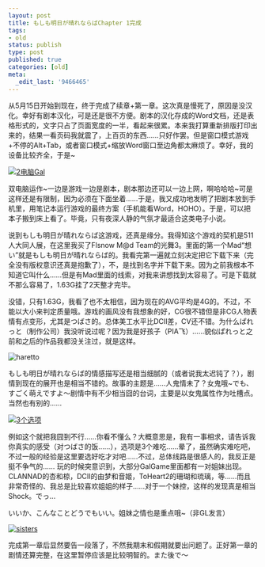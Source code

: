 ```yaml
---
layout: post
title: もしも明日が晴れならばChapter 1完成
tags:
- old
status: publish
type: post
published: true
categories: [old]
meta:
  _edit_last: '9466465'
---
```

<a href="http://hyspace.yo2.cn/wp-content/uploads/230/23043/2008/05/e69caae591bde5908d.jpg" title="3个选项"></a>从5月15日开始到现在，终于完成了续章+第一章。这次真是慢死了，原因是没汉化。幸好有剧本汉化，可是还是很不方便。剧本的汉化存成的Word文档，还是表格形式的，文字只占了页面宽度的一半，看起来很累。本来我打算重新排版打印出来的，结果一看页码我就震了，上百页的东西……只好作罢。但是窗口模式游戏+不停的Alt+Tab，或者窗口模式+缩放Word窗口至边角都太麻烦了。幸好，我的设备比较齐全，于是~

<a href="http://hyspace.yo2.cn/wp-content/uploads/230/23043/2008/05/20080514432.jpg" title="2电脑Gal"><img src="http://hyspace.yo2.cn/wp-content/uploads/230/23043/2008/05/20080514432.thumbnail.jpg" alt="2电脑Gal" /></a>

双电脑运作~一边是游戏一边是剧本，剧本那边还可以一边上网，啊哈哈哈~可是这样还是有限制，因为必须在下面坐着……于是，我又成功地发明了把剧本放到手机里，用笔记本运行游戏的最终方案（手机能看Word，HOHO）。于是，可以把本子搬到床上看了。毕竟，只有夜深人静的气氛才最适合这类电子小说。

说到もしも明日が晴れならば这游戏，还真是缘分。我得知这个游戏的契机是511人大同人展，在这里我买了Flsnow M@d Team的光舞3。里面的第一个Mad“想い”就是もしも明日が晴れならば的。我看完第一遍就立刻决定把它下载下来（完全没有版权意识还真是抱歉了），不，是找到名字并下载下来。因为之前我根本不知道它叫什么……但是有Mad里面的线索，对我来讲想找到太容易了。可是下载就不那么容易了，1.63G挂了2天整才完毕。

没错，只有1.63G，我看了也不太相信，因为现在的AVG平均是4G的。不过，不能以大小来判定质量哦。游戏的画风没有我想象的好，CG很不错但是非CG人物表情有点变形，尤其是つばさ的。总体美工水平比DCII差，CV还不错。为什么ぱれっと（制作公司）我没听说过呢？因为我是好孩子（PIA飞）……貌似ぱれっと之前和之后的作品我都没关注过，就是这样。

<img src="http://hyspace.yo2.cn/wp-content/uploads/230/23043/2008/05/index_logo1.gif" alt="haretto" />

もしも明日が晴れならば的情感描写还是相当细腻的（或者说我太迟钝了？），剧情到现在的展开也是相当不错的。故事的主题是……人鬼情未了？女鬼哦~でも、すごく萌えですよ～剧情中有不少相当囧的台词，主要是以女鬼属性作为吐槽点。当然也有别的……

<a href="http://hyspace.yo2.cn/wp-content/uploads/230/23043/2008/05/e69caae591bde5908d.jpg" title="3个选项"><img src="http://hyspace.yo2.cn/wp-content/uploads/230/23043/2008/05/e69caae591bde5908d.thumbnail.jpg" alt="3个选项" /></a>

例如这个就把我囧到不行……你看不懂么？大概意思是，我有一事相求，请告诉我你真实的感受（对つばさ的饭……），选项是3个难吃……晕了，虽然确实难吃吧，不过一般的经验是这里要选好吃才对吧……不过，总体线路是很感人的，我反正是挺不争气的……
玩的时候突意识到，大部分GalGame里面都有一对姐妹出现。CLANNAD的杏和椋，DCII的由梦和音姬，ToHeart2的珊瑚和琉璃，等……而且非常奇怪的、我总是比较喜欢姐姐的样子……对于一个妹控，这样的发现真是相当Shock。でっ...

いいか、こんなことどうでもいい。姐妹之情也是重点哦~（非GL发言）

<a href="http://hyspace.yo2.cn/wp-content/uploads/230/23043/2008/05/e69caae591bde5908d2.jpg" title="sisters"><img src="http://hyspace.yo2.cn/wp-content/uploads/230/23043/2008/05/e69caae591bde5908d2.thumbnail.jpg" alt="sisters" /></a>

完成第一章后显然要告一段落了，不然我期末和假期就要出问题了。正好第一章的剧情还算完整，在这里暂停应该是比较明智的。また後で～
